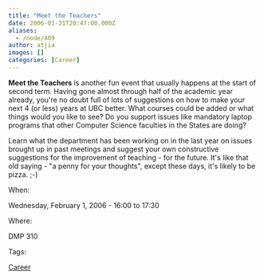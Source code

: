 ```yaml
---
title: "Meet the Teachers"
date: 2006-01-31T20:47:00.000Z
aliases:
  - /node/409
author: atjia
images: []
categories: [Career]
---
```


**Meet the Teachers** is another fun event that usually happens at the start of second term. Having gone almost through half of the academic year already, you're no doubt full of lots of suggestions on how to make your next 4 (or less) years at UBC better. What courses could be added or what things would you like to see? Do you support issues like mandatory laptop programs that other Computer Science faculties in the States are doing?

Learn what the department has been working on in the last year on issues brought up in past meetings and suggest your own constructive suggestions for the improvement of teaching - for the future. It's like that old saying - "a penny for your thoughts", except these days, it's likely to be pizza. ;-)

When: 

Wednesday, February 1, 2006 - 16:00 to 17:30

Where: 

DMP 310

Tags: 

[Career](/career)
